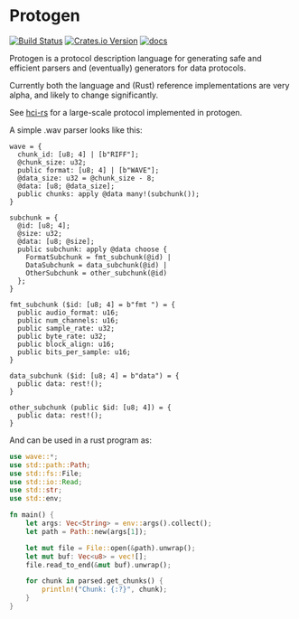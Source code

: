 # Protogen

[![Build Status](https://travis-ci.org/mwylde/protogen.svg?branch=master)](https://travis-ci.org/mwylde/protogen)
[![Crates.io Version](https://img.shields.io/crates/v/protogen.svg)](https://crates.io/crates/protogen)
[![docs](https://docs.rs/protogen/badge.svg)](https://docs.rs/protogen)

Protogen is a protocol description language for generating safe and efficient
parsers and (eventually) generators for data protocols.  

Currently both the language and (Rust) reference implementations are very alpha, 
and likely to change significantly.

See [hci-rs](https://github.com/mwylde/hci-rs) for a large-scale protocol
implemented in protogen. 

A simple .wav parser looks like this:
```protogen
wave = {
  chunk_id: [u8; 4] | [b"RIFF"];
  @chunk_size: u32;
  public format: [u8; 4] | [b"WAVE"];
  @data_size: u32 = @chunk_size - 8;
  @data: [u8; @data_size];
  public chunks: apply @data many!(subchunk());
}

subchunk = {
  @id: [u8; 4];
  @size: u32;
  @data: [u8; @size];
  public subchunk: apply @data choose {
    FormatSubchunk = fmt_subchunk(@id) |
    DataSubchunk = data_subchunk(@id) |
    OtherSubchunk = other_subchunk(@id)
  };
}

fmt_subchunk ($id: [u8; 4] = b"fmt ") = {
  public audio_format: u16;
  public num_channels: u16;
  public sample_rate: u32;
  public byte_rate: u32;
  public block_align: u16;
  public bits_per_sample: u16;
}

data_subchunk ($id: [u8; 4] = b"data") = {
  public data: rest!();
}

other_subchunk (public $id: [u8; 4]) = {
  public data: rest!();
}
```

And can be used in a rust program as:

```rust
use wave::*;
use std::path::Path;
use std::fs::File;
use std::io::Read;
use std::str;
use std::env;

fn main() {
    let args: Vec<String> = env::args().collect();
    let path = Path::new(args[1]);

    let mut file = File::open(&path).unwrap();
    let mut buf: Vec<u8> = vec![];
    file.read_to_end(&mut buf).unwrap();

    for chunk in parsed.get_chunks() {
        println!("Chunk: {:?}", chunk);
    }
}
```
